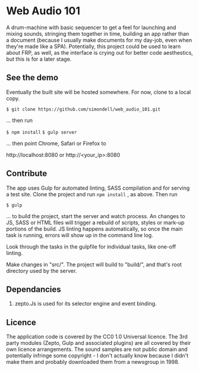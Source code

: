 # Web Audio 101

A drum-machine with basic sequencer to get a feel for launching and mixing sounds, stringing them together in time, building an app rather than a document (because I usually make documents for my day-job, even when they're made like a SPA). Potentially, this project could be used to learn about FRP, as well, as the interface is crying out for better code aesthestics, but this is for a later stage.



## See the demo

Eventually the built site will be hosted somewhere. For now, clone to a local copy.

`$ git clone https://github.com/simondell/web_audio_101.git`

... then run

`$ npm install`
`$ gulp server`

... then point Chrome, Safari or Firefox to

http://localhost:8080 or http://<your_ip>:8080


## Contribute

The app uses Gulp for automated linting, SASS compilation and for serving a test site. Clone the project and run `npm install` , as above. Then run

`$ gulp`

... to build the project, start the server and watch process. An changes to JS, SASS or HTML files will trigger a rebuild of scripts, styles or mark-up portions of the build. JS linting happens automatically, so once the main task is running, errors will show up in the command line log.

Look through the tasks in the gulpfile for individual tasks, like one-off linting.

Make changes in "src/". The project will build to "build/", and that's root directory used by the server.


## Dependancies

1. zepto.Js is used for its selector engine and event binding.



## Licence

The application code is covered by the CC0 1.0 Universal licence. The 3rd party modules (Zepto, Gulp and associated plugins) are all covered by their own licence arrangements. The sound samples are not public domain and potentially infringe some copyright - I don't actually know because I didn't make them and probably downloaded them from a newsgroup in 1998.